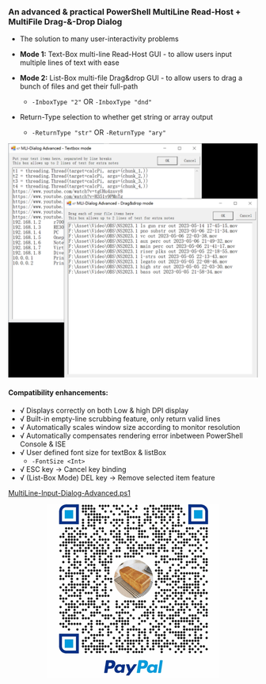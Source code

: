 ### An advanced & practical PowerShell MultiLine Read-Host + MultiFile Drag-&-Drop Dialog
- The solution to many user-interactivity problems

- **Mode 1:** Text-Box multi-line Read-Host GUI - to allow users input multiple lines of text with ease
- **Mode 2:** List-Box multi-file Drag&drop GUI - to allow users to drag a bunch of files and get their full-path
  - `-InboxType "2"` OR `-InboxType "dnd"`
- Return-Type selection to whether get string or array output
  - `-ReturnType "str"` OR `-ReturnType "ary"`

<p align="center"><img src="Mode1-2-Demonstration.png" alt="Mode1-2-Demonstration.png"></p>


#### Compatibility enhancements:
- √ Displays correctly on both Low & high DPI display
- √ Built-in empty-line scrubbing feature, only return valid lines
- √ Automatically scales window size according to monitor resolution
- √ Automatically compensates rendering error inbetween PowerShell Console & ISE
- √ User defined font size for textBox & listBox
  - `-FontSize <Int>`
- √ ESC key → Cancel key binding
- √ (List-Box Mode) DEL key → Remove selected item feature

[MultiLine-Input-Dialog-Advanced.ps1](MultiLine-Input-Dialog-Advanced.ps1)

<p align="center"><img src="pp_tip_qrcode.png" alt="Support Me, pls"></p>
